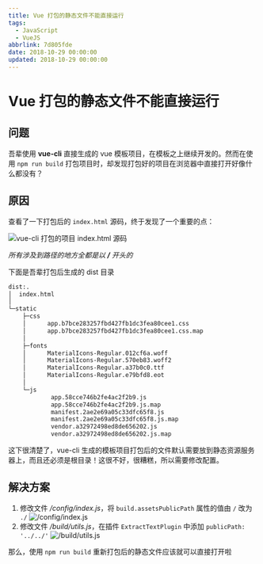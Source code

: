 ```yaml
---
title: Vue 打包的静态文件不能直接运行
tags:
  - JavaScript
  - VueJS
abbrlink: 7d805fde
date: 2018-10-29 00:00:00
updated: 2018-10-29 00:00:00
---
```


# Vue 打包的静态文件不能直接运行

## 问题

吾辈使用 **vue-cli** 直接生成的 vue 模板项目，在模板之上继续开发的。然而在使用 `npm run build` 打包项目时，却发现打包好的项目在浏览器中直接打开好像什么都没有？

## 原因

查看了一下打包后的 `index.html` 源码，终于发现了一个重要的点：

![vue-cli 打包的项目 index.html 源码](https://img.rxliuli.com/20181029131219.png)

_所有涉及到路径的地方全都是以 **/** 开头的_

下面是吾辈打包后生成的 dist 目录

```bash
dist:.
│  index.html
│
└─static
    ├─css
    │      app.b7bce283257fbd427fb1dc3fea80cee1.css
    │      app.b7bce283257fbd427fb1dc3fea80cee1.css.map
    │
    ├─fonts
    │      MaterialIcons-Regular.012cf6a.woff
    │      MaterialIcons-Regular.570eb83.woff2
    │      MaterialIcons-Regular.a37b0c0.ttf
    │      MaterialIcons-Regular.e79bfd8.eot
    │
    └─js
            app.58cce746b2fe4ac2f2b9.js
            app.58cce746b2fe4ac2f2b9.js.map
            manifest.2ae2e69a05c33dfc65f8.js
            manifest.2ae2e69a05c33dfc65f8.js.map
            vendor.a32972498ed8de656202.js
            vendor.a32972498ed8de656202.js.map
```

这下很清楚了，vue-cli 生成的模板项目打包后的文件默认需要放到静态资源服务器上，而且还必须是根目录！这很不好，很糟糕，所以需要修改配置。

## 解决方案

1. 修改文件 _/config/index.js_，将 `build.assetsPublicPath` 属性的值由 `/` 改为 `./`
   ![/config/index.js](https://img.rxliuli.com/20181029133603.png)
2. 修改文件 _/build/utils.js_，在插件 `ExtractTextPlugin` 中添加 `publicPath: '../../'`
   ![/build/utils.js](https://img.rxliuli.com/20181029133636.png)

那么，使用 `npm run build` 重新打包后的静态文件应该就可以直接打开啦
